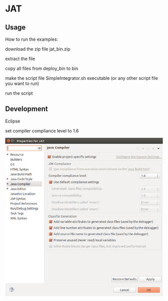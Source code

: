 # JAT

<h2>Usage</h2>

How to run the examples:

download the zip file jat_bin.zip

extract the file

copy all files from deploy_bin to bin

make the script file SimpleIntegrator.sh executable
(or any other script file you want to run)

run the script



<h2>Development</h2>

Eclipse

set compiler compliance level to 1.6

<img src="images/javaCompiler.png" alt="compiler" style="width:600px;">
